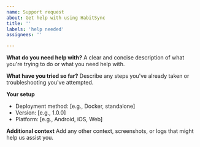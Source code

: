 ```yaml
---
name: Support request
about: Get help with using HabitSync
title: ''
labels: 'help needed'
assignees: ''

---
```


**What do you need help with?**
A clear and concise description of what you're trying to do or what you need help with.

**What have you tried so far?**
Describe any steps you've already taken or troubleshooting you've attempted.

**Your setup**
- Deployment method: [e.g., Docker, standalone]
- Version: [e.g., 1.0.0]
- Platform: [e.g., Android, iOS, Web]

**Additional context**
Add any other context, screenshots, or logs that might help us assist you.

